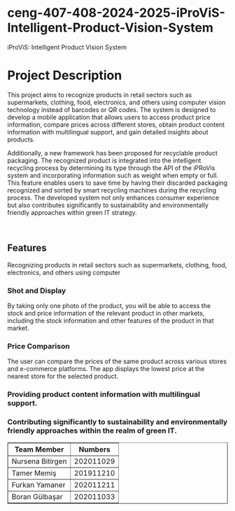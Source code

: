 # ceng-407-408-2024-2025-iProViS-Intelligent-Product-Vision-System
iProViS: Intelligent Product Vision System
<h1> Project Description </h1>

<p> This project aims to recognize products in retail sectors such as supermarkets, clothing, food, electronics, and others using computer vision technology instead of barcodes or QR codes. The system is designed to develop a mobile application that allows users to access product price information, compare prices across different stores, obtain product content information with multilingual support, and gain detailed insights about products. </p>

<p> Additionally, a new framework has been proposed for recyclable product packaging. The recognized product is integrated into the intelligent recycling process by determining its type through the API of the iPRoVis system and incorporating information such as weight when empty or full. This feature enables users to save time by having their discarded packaging recognized and sorted by smart recycling machines during the recycling process. The developed system not only enhances consumer experience but also contributes significantly to sustainability and environmentally friendly approaches within green IT strategy. </p> </br>

<h2>Features</h2>
<p>Recognizing products in retail sectors such as supermarkets, clothing, food, electronics, and others using computer</p>


<h3>Shot and Display</h3>
    <p>By taking only one photo of the product, you will be able to access the stock and price information of the relevant product in other markets, including the stock information and other features of the product in that market.</p>

<h3>Price Comparison</h3>
   <p>The user can compare the prices of the same product across various stores and e-commerce platforms. The app displays the lowest price at the nearest store for the selected product.</p>
   
<h3>Providing product content information with multilingual support.</h3>
<h3>Contributing significantly to sustainability and environmentally friendly approaches within the realm of green IT.</h3>
<table border="1">
  <thead>
    <tr>
      <th>Team Member</th>
      <th>Numbers</th>
    </tr>
  </thead>
  <tbody>
    <tr>
      <td>Nursena Bitirgen</td>
      <td>202011029</td>
    </tr>
    <tr>
      <td>Tamer Memiş</td>
      <td>201911210</td>
    </tr>
    <tr>
      <td>Furkan Yamaner</td>
      <td>202011211</td>
    </tr>
    <tr>
      <td>Boran Gülbaşar</td>
      <td>202011033</td>
    </tr>
  </tbody>
</table>

